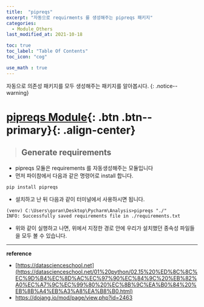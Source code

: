 ```yaml
---
title:  "pipreqs"
excerpt: "자동으로 requirments 를 생성해주는 pipreqs 패키지"
categories:
  - Module_Others
last_modified_at: 2021-10-18

toc: true
toc_label: "Table Of Contents"
toc_icon: "cog"

use_math : true
---
```


 자동으로 의존성 패키지를 모두 생성해주는 패키지를 알아봅시다. 
{: .notice--warning}

# [pipreqs Module](#link){: .btn .btn--primary}{: .align-center}

> ## Generate requirements

- pipreqs 모듈은 requirements 를 자동생성해주는 모듈입니다 
- 먼저 파이참에서 다음과 같은 명령어로 install 합니다. 

```
pip install pipreqs
```

- 설치하고 난 뒤 다음과 같이 터미널에서 사용하시면 됩니다. 

```
(venv) C:\Users\goran\Desktop\Pycharm\Analysis>pipreqs "./"
INFO: Successfully saved requirements file in ./requirements.txt
```

-  위와 같이 실행하고 나면, 위에서 지정한 경로 안에 우리가 설치했던 종속성 파일들을 모두 볼 수 있습니다.

---

**reference**

- [https://datascienceschool.net](https://datascienceschool.net/01%20python/02.15%20%ED%8C%8C%EC%9D%B4%EC%8D%AC%EC%97%90%EC%84%9C%20%EB%82%A0%EC%A7%9C%EC%99%80%20%EC%8B%9C%EA%B0%84%20%EB%8B%A4%EB%A3%A8%EA%B8%B0.html)
- <https://dojang.io/mod/page/view.php?id=2463>

